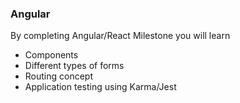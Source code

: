 ### Angular

By completing Angular/React Milestone you will learn

- Components
- Different types of forms
- Routing concept
- Application testing using Karma/Jest
